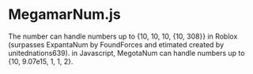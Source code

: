 # MegamarNum.js
The number can handle numbers up to {10, 10, 10, {10, 308}} in Roblox (surpasses ExpantaNum by FoundForces and etimated created by unitednations639). in Javascript, MegotaNum can handle numbers up to {10, 9.07e15, 1, 1, 2}.

